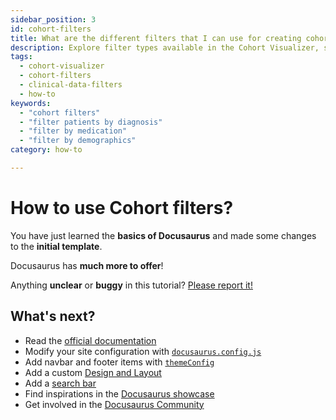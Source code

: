 ```yaml
---
sidebar_position: 3
id: cohort-filters
title: What are the different filters that I can use for creating cohorts?
description: Explore filter types available in the Cohort Visualizer, such as diagnosis, medication, demographics
tags:
  - cohort-visualizer
  - cohort-filters
  - clinical-data-filters
  - how-to
keywords:
  - "cohort filters"
  - "filter patients by diagnosis"
  - "filter by medication"
  - "filter by demographics"
category: how-to

---
```


# How to use Cohort filters?

You have just learned the **basics of Docusaurus** and made some changes to the **initial template**.

Docusaurus has **much more to offer**!


Anything **unclear** or **buggy** in this tutorial? [Please report it!](https://github.com/facebook/docusaurus/discussions/4610)

## What's next?

- Read the [official documentation](https://docusaurus.io/)
- Modify your site configuration with [`docusaurus.config.js`](https://docusaurus.io/docs/api/docusaurus-config)
- Add navbar and footer items with [`themeConfig`](https://docusaurus.io/docs/api/themes/configuration)
- Add a custom [Design and Layout](https://docusaurus.io/docs/styling-layout)
- Add a [search bar](https://docusaurus.io/docs/search)
- Find inspirations in the [Docusaurus showcase](https://docusaurus.io/showcase)
- Get involved in the [Docusaurus Community](https://docusaurus.io/community/support)
